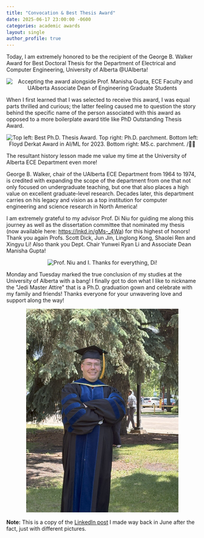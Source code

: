 ```yaml
---
title: "Convocation & Best Thesis Award"
date: 2025-06-17 23:00:00 -0600
categories: academic awards
layout: single
author_profile: true
---
```


Today, I am extremely honored to be the recipient of the George B. Walker Award for Best Doctoral Thesis for the Department of Electrical and Computer Engineering, University of Alberta @UAlberta!

<p align="center">
    <img src="/images/ece_award.png" alt="Accepting the award alongside Prof. Manisha Gupta, ECE Faculty and UAlberta Associate Dean of Engineering Graduate Students" width="400" />
</p>

When I first learned that I was selected to receive this award, I was equal parts thrilled and curious; the latter feeling caused me to question the story behind the specific name of the person associated with this award as opposed to a more boilerplate award title like PhD Outstanding Thesis Award.

<p align="center">
    <img src="/images/degree_wall_flex.png" alt="Top left: Best Ph.D. Thesis Award. Top right: Ph.D. parchment. Bottom left: Floyd Derkat Award in AI/ML for 2023. Bottom right: MS.c. parchment. /💪🏻" width="400" />
</p>

The resultant history lesson made me value my time at the University of Alberta ECE Department even more! 

George B. Walker, chair of the UAlberta ECE Department from 1964 to 1974, is credited with expanding the scope of the department from one that not only focused on undergraduate teaching, but one that also places a high value on excellent graduate-level research. Decades later, this department carries on his legacy and vision as a top institution for computer engineering and science research in North America! 

I am extremely grateful to my advisor Prof. Di Niu for guiding me along this journey as well as the dissertation committee that nominated my thesis (now available here: https://lnkd.in/gMs-_4Wa) for this highest of honors! Thank you again Profs. Scott Dick, Jun Jin, Linglong Kong, Shaolei Ren and Xingyu Li! Also thank you Dept. Chair Yunwei Ryan Li and Associate Dean Manisha Gupta! 

<p align="center">
    <img src="/images/di_and_i.png" alt="Prof. Niu and I. Thanks for everything, Di!" width="400" />
</p>

Monday and Tuesday marked the true conclusion of my studies at the University of Alberta with a bang! I finally got to don what I like to nickname the "Jedi Master Attire" that is a Ph.D. graduation gown and celebrate with my family and friends! Thanks everyone for your unwavering love and support along the way!

<p align="center">
    <img src="/images/jedi_master_mills.jpeg" alt="Ph.D. Cap'n Gown!" width="400" />
</p>

**Note:** This is a copy of the [LinkedIn post](https://www.linkedin.com/posts/kgmills_today-i-am-extremely-honored-to-be-the-recipient-activity-7340976113264836608-aGlr/?utm_source=share&utm_medium=member_desktop&rcm=ACoAAB8vwT0BxUvELhKw3qS9h5i_NJ3R4dt-2Xg) I made way back in June after the fact, just with different pictures. 